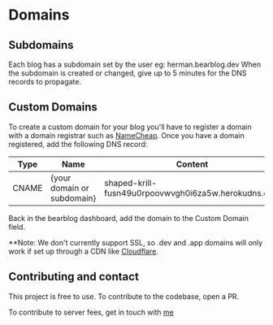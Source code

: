 # Domains

## Subdomains

Each blog has a subdomain set by the user eg: herman.bearblog.dev
When the subdomain is created or changed, give up to 5 minutes for the DNS records to propagate. 

## Custom Domains

To create a custom domain for your blog you'll have to register a domain with a domain registrar such as [NameCheap](https://namecheap.com).
Once you have a domain registered, add the following DNS record:

|Type|Name|Content|TTL|
|---|---|---|---|
|CNAME|{your domain or subdomain}|shaped-krill-fusn49u0rpoovwvgh0i6za5w.herokudns.com|3600|

Back in the bearblog dashboard, add the domain to the Custom Domain field. 

**Note: We don't currently support SSL, so .dev and .app domains will only work if set up through a CDN like [Cloudflare](https://cloudflare.com).

## Contributing and contact

This project is free to use. To contribute to the codebase, open a PR.

To contribute to server fees, get in touch with [me](mailto:hfbmartinus@gmail.com)